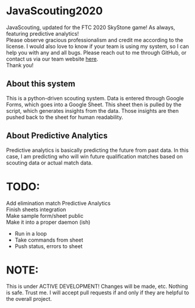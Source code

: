 # JavaScouting2020
JavaScouting, updated for the FTC 2020 SkyStone game! As always, featuring predictive analytics! \
Please observe gracious professionalism and credit me according to the license. 
I would also love to know if your team is using my system, so I can help you with any and all bugs. 
Please reach out to me through GitHub, or contact us via our team website [here](http://www.javascouts.com).  \
Thank you!
## About this system
This is a python-driven scouting system. Data is entered through Google Forms, which goes into a Google Sheet. 
This sheet then is pulled by the script, which generates insights from the data. 
Those insights are then pushed back to the sheet for human readability.
## About Predictive Analytics
Predictive analytics is basically predicting the future from past data. 
In this case, I am predicting who will win future qualification matches based on scouting data or actual match data.
# TODO:
Add elimination match Predictive Analytics \
Finish sheets integration \
Make sample form/sheet public \
Make it into a proper daemon (ish)
* Run in a loop
* Take commands from sheet
* Push status, errors to sheet
# NOTE:
This is under ACTIVE DEVELOPMENT! Changes will be made, etc. Nothing is safe. Trust me. 
I will accept pull requests if and only if they are helpful to the overall project.